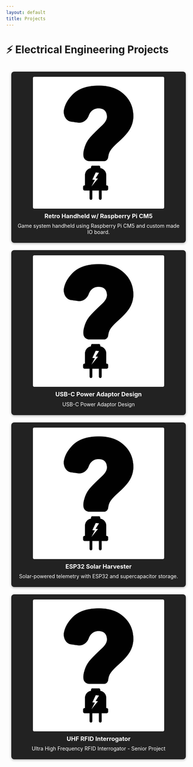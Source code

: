```yaml
---
layout: default
title: Projects
---
```


<style>
  
.project-grid {
  display: grid;
  grid-template-columns: repeat(auto-fit, minmax(250px, 1fr));
  gap: 20px;
  padding: 1em;
}

.project-card {
  background-color: #222;
  padding: 1em;
  border-radius: 8px;
  color: white;
  text-align: center;
  text-decoration: none;
  box-shadow: 0 2px 6px rgba(0,0,0,0.3);
  transition: transform 0.2s, box-shadow 0.2s;
  display: block;
}

.project-card:hover {
  transform: scale(1.03);
  box-shadow: 0 4px 12px rgba(0,0,0,0.5);
}

.project-card img {
  width: 100%;
  height: auto;
  border-radius: 4px;
  margin-bottom: 10px;
}

.project-card h3,
.project-card p {
  color: white;
  margin: 0.5em 0;
}

.project-card * {
  color: white;
}

  
.project-card img {
  display: block;
  margin: 0 auto 10px auto;  /* centers the image horizontally */
  max-width: 80%;            /* optional: shrink slightly inside the card */
  height: auto;
  border-radius: 4px;
}

</style>

# ⚡ Electrical Engineering Projects

<div class="project-grid">

  <a href="/Projects/Retro_Handheld_w_Raspberry_CM5.html" class="project-card">
    <img src="/images/EE_Question.jpg" alt="Retro Handheld Design">
    <h3>Retro Handheld w/ Raspberry Pi CM5 </h3>
    <p>Game system handheld using Raspberry Pi CM5 and custom made IO board.</p>
  </a>

  <a href="/Projects/USB_C_Power_Adaptor.html" class="project-card">
    <img src="/images/EE_Question.jpg" alt="USB C Power Brick">
    <h3>USB-C Power Adaptor Design </h3>
    <p>USB-C Power Adaptor Design </p>
  </a>

  <a href="/Projects/Solar_Power_Conditioning.html" class="project-card">
    <img src="/images/EE_Question.jpg" alt="ESP32 Solar Harvester">
    <h3>ESP32 Solar Harvester</h3>
    <p>Solar-powered telemetry with ESP32 and supercapacitor storage.</p>
  </a>

  <a href="/Projects/UHF_RFID_Interrogator.html" class="project-card">
    <img src="/images/EE_Question.jpg" alt="USB C Power Brick">
    <h3>UHF RFID Interrogator </h3>
    <p>Ultra High Frequency RFID Interrogator - Senior Project </p>
  </a>

</div>

